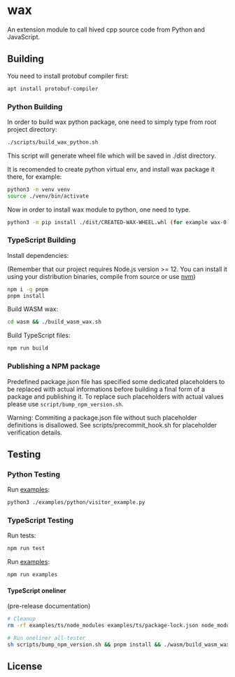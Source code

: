 # wax

An extension module to call hived cpp source code from Python and JavaScript.

## Building

You need to install protobuf compiler first:

```bash
apt install protobuf-compiler
```

### Python Building

In order to build wax python package, one need to simply type from root project directory:

```bash
./scripts/build_wax_python.sh
```

This script will generate wheel file which will be saved in ./dist directory.

It is recomended to create python virtual env, and install wax package it there, for example:

```bash
python3 -m venv venv
source ./venv/bin/activate
```

Now in order to install wax module to python, one need to type.

```bash
python3 -m pip install ./dist/CREATED-WAX-WHEEL.whl (for example wax-0.0.0-cp310-cp310-manylinux_2_35_x86_64.whl)
```

### TypeScript Building

Install dependencies:

(Remember that our project requires Node.js version >= 12. You can install it using your distribution binaries, compile from source or use [nvm](https://github.com/nvm-sh/nvm?tab=readme-ov-file#install--update-script))

```bash
npm i -g pnpm
pnpm install
```

Build WASM wax:

```bash
cd wasm && ./build_wasm_wax.sh
```

Build TypeScript files:

```bash
npm run build
```

### Publishing a NPM package

Predefined package.json file has specified some dedicated placeholders to be replaced with actual informations before building a final form of a package and publishing it.
To replace such placeholders with actual values please use `script/bump_npm_version.sh`.

Warning: Commiting a package.json file without such placeholder definitions is disallowed. See scripts/precommit_hook.sh for placeholder verification details.

## Testing

### Python Testing

Run [examples](examples/python/README.md):

```bash
python3 ./examples/python/visitor_example.py
```

### TypeScript Testing

Run tests:

```bash
npm run test
```

Run [examples](examples/ts/README.md):

```bash
npm run examples
```

#### TypeScript oneliner

(pre-release documentation)

```bash
# Cleanup
rm -rf examples/ts/node_modules examples/ts/package-lock.json node_modules/ build_wasm wasm/dist wasm/lib/proto .npmrc

# Run oneliner all-tester
sh scripts/bump_npm_version.sh && pnpm install && ./wasm/build_wasm_wax.sh && npm run build && npm run test && npm run examples
```

## License
